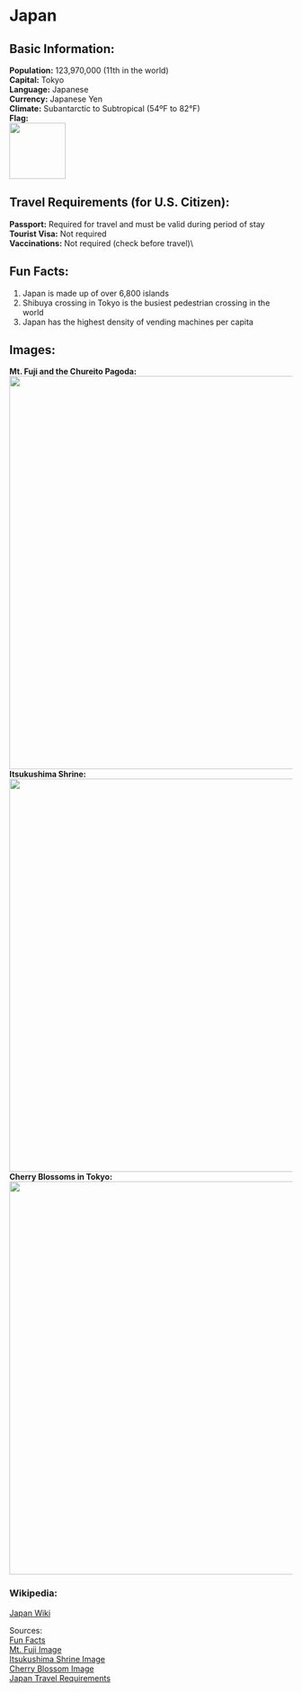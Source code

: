 # Japan
## Basic Information:
**Population:** 123,970,000 (11th in the world)\
**Capital:** Tokyo\
**Language:** Japanese\
**Currency:** Japanese Yen\
**Climate:** Subantarctic to Subtropical (54ºF to 82°F)\
**Flag:**\
<img src= "https://upload.wikimedia.org/wikipedia/en/thumb/9/9e/Flag_of_Japan.svg/250px-Flag_of_Japan.svg.png" Width = "100"> 
## Travel Requirements (for U.S. Citizen):
**Passport:** Required for travel and must be valid during period of stay\
**Tourist Visa:** Not required\
**Vaccinations:** Not required (check before travel)\
## Fun Facts:
1. Japan is made up of over 6,800 islands
2. Shibuya crossing in Tokyo is the busiest pedestrian crossing in the world
3. Japan has the highest density of vending machines per capita
## Images:
**Mt. Fuji and the Chureito Pagoda:**
<img src= "https://www.state.gov/wp-content/uploads/2019/04/Japan-2107x1406.jpg" Width= "700">
**Itsukushima Shrine:**
<img src="https://gaijinpot.scdn3.secure.raxcdn.com/app/uploads/sites/6/2016/01/Miyajima-Floating-shrine.jpg" Width= "700">
**Cherry Blossoms in Tokyo:**
<img src="https://i.pinimg.com/736x/5a/e2/11/5ae21131837fac13d8b379df960535be.jpg" Width = "700">
### Wikipedia:
[Japan Wiki](https://en.wikipedia.org/wiki/Japan)

Sources:\
[Fun Facts](https://www.airalo.com/blog/15-fun-facts-about-japan?srsltid=AfmBOoosIeRDjqZ9RLkhD4qRWVpWPeusH2egm1Pvl7HjBBOVCglq1l8i)\
[Mt. Fuji Image](https://www.vogue.in/content/tokyo-japan-where-to-eat-where-to-stay-what-to-do)\
[Itsukushima Shrine Image](https://travel.gaijinpot.com/the-23-unesco-world-heritage-sites-of-japan)\
[Cherry Blossom Image](https://www.pinterest.com/pin/42925002677872630) \
[Japan Travel Requirements](https://travel.state.gov/content/travel/en/international-travel/International-Travel-Country-Information-Pages/Japan.html)